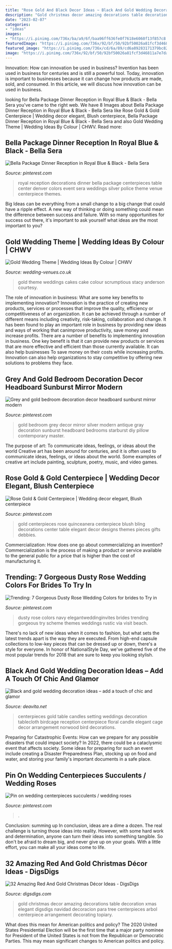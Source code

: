 ```yaml
---
title: "Rose Gold And Black Decor Ideas ~ Black And Gold Wedding Decoration Ideas – Add A Touch Of Chic And Glamor"
description: "Gold christmas decor amazing decorations table decoration xmas elegant digsdigs navidad decoracion para tree centerpieces arbol centerpiece arrangement decorating topiary"
date: "2023-02-07"
categories:
- "ideas"
images:
- "https://i.pinimg.com/736x/ba/a9/6f/baa96ff636fe0f7618e6060f13f857c8.jpg"
featuredImage: "https://i.pinimg.com/736x/92/bf/50/92bf50026a81fcf3d46811a7e7da2638--grey-and-gold-bedroom-grey-bedroom-decor.jpg"
featured_image: "https://i.pinimg.com/736x/cd/6a/89/cd6a89283171379bc82a5ed4afb47606.jpg"
image: "https://i.pinimg.com/736x/92/bf/50/92bf50026a81fcf3d46811a7e7da2638--grey-and-gold-bedroom-grey-bedroom-decor.jpg"
---
```



Innovation: How can innovation be used in business?
Invention has been used in business for centuries and is still a powerful tool. Today, innovation is important to businesses because it can change how products are made, sold, and consumed. In this article, we will discuss how innovation can be used in business.

	

		
looking for Bella Package Dinner Reception in Royal Blue &amp; Black - Bella Sera you've came to the right web. We have 8 Images about Bella Package Dinner Reception in Royal Blue &amp; Black - Bella Sera like Rose Gold &amp; Gold Centerpiece | Wedding decor elegant, Blush centerpiece, Bella Package Dinner Reception in Royal Blue &amp; Black - Bella Sera and also Gold Wedding Theme | Wedding Ideas By Colour | CHWV. Read more:
		
    
## Bella Package Dinner Reception In Royal Blue &amp; Black - Bella Sera

<img loading=lazy src="https://i.pinimg.com/736x/c2/6e/a5/c26ea509c3e4103f4a9b9fdb660577fa--royal-blue-wedding-decorations-royal-blue-weddings.jpg" onerror="this.onerror=null;this.src='https://tse3.mm.bing.net/th?id=OIP.lnzWx2uXdJI320pBfWZbhAAAAA&amp;pid=15.1';" alt="Bella Package Dinner Reception in Royal Blue &amp; Black - Bella Sera">

_Source: pinterest.com_

>royal reception decorations dinner bella package centerpieces table center denver colors event sera weddings silver police theme venue centerpiece themes. 

	

Big Ideas can be everything from a small change to a big change that could have a ripple effect. A new way of thinking or doing something could mean the difference between success and failure. With so many opportunities for success out there, it's important to ask yourself what ideas are the most important to you?

    
## Gold Wedding Theme | Wedding Ideas By Colour | CHWV

<img loading=lazy src="https://www.wedding-venues.co.uk/sites/default/files/Gold-Wedding-Theme-StacyAndersonPhotography.jpg" onerror="this.onerror=null;this.src='https://tse3.mm.bing.net/th?id=OIP.ZQJpoiGtA-AsrdayLnOf_AHaLL&amp;pid=15.1';" alt="Gold Wedding Theme | Wedding Ideas By Colour | CHWV">

_Source: wedding-venues.co.uk_

>gold theme weddings cakes cake colour scrumptious stacy anderson courtesy. 

	

The role of innovation in business: What are some key benefits to implementing innovation?
Innovation is the practice of creating new products, services or processes that improve the quality, efficiency or competitiveness of an organization. It can be achieved through a number of different means including creativity, risk-taking, collaboration and change. It has been found to play an important role in business by providing new ideas and ways of working that canimprove productivity, save money and increase profits.
There are a number of benefits to implementing innovation in business. One key benefit is that it can provide new products or services that are more effective and efficient than those currently available. It can also help businesses To save money on their costs while increasing profits. Innovation can also help organizations to stay competitive by offering new solutions to problems they face.

    
## Grey And Gold Bedroom Decoration Decor Headboard Sunburst Mirror Modern

<img loading=lazy src="https://i.pinimg.com/736x/92/bf/50/92bf50026a81fcf3d46811a7e7da2638--grey-and-gold-bedroom-grey-bedroom-decor.jpg" onerror="this.onerror=null;this.src='https://tse3.mm.bing.net/th?id=OIP.8g0E4jCmYnb-AHwJQklgmQHaJ3&amp;pid=15.1';" alt="Grey and gold bedroom decoration decor headboard sunburst mirror modern">

_Source: pinterest.com_

>gold bedroom grey decor mirror silver modern antique gray decoration sunburst headboard bedrooms starburst diy pillow contemporary master. 

	

The purpose of art: To communicate ideas, feelings, or ideas about the world
Creative art has been around for centuries, and it is often used to communicate ideas, feelings, or ideas about the world. Some examples of creative art include painting, sculpture, poetry, music, and video games.

    
## Rose Gold &amp; Gold Centerpiece | Wedding Decor Elegant, Blush Centerpiece

<img loading=lazy src="https://i.pinimg.com/736x/cf/00/06/cf000633b8006364bd58ac17966b7e3d.jpg" onerror="this.onerror=null;this.src='https://tse1.mm.bing.net/th?id=OIP.gnrA25vazB3Gp6E5BHqxtQHaLH&amp;pid=15.1';" alt="Rose Gold &amp; Gold Centerpiece | Wedding decor elegant, Blush centerpiece">

_Source: pinterest.com_

>gold centerpieces rose quinceanera centerpiece blush bling decorations center table elegant decor designs themes pieces gifts debbies. 

	

Commercialization: How does one go about commercializing an invention?
Commercialization is the process of making a product or service available to the general public for a price that is higher than the cost of manufacturing it.

    
## Trending: 7 Gorgeous Dusty Rose Wedding Colors For Brides To Try In

<img loading=lazy src="https://i.pinimg.com/736x/ba/a9/6f/baa96ff636fe0f7618e6060f13f857c8.jpg" onerror="this.onerror=null;this.src='https://tse4.mm.bing.net/th?id=OIP.AJTvwlIOzNAKdMsrxmVrzwHaPn&amp;pid=15.1';" alt="Trending: 7 Gorgeous Dusty Rose Wedding Colors for brides to Try in">

_Source: pinterest.com_

>dusty rose colors navy elegantweddinginvites brides trending gorgeous try scheme themes weddings rustic via visit beach. 

	

There's no lack of new ideas when it comes to fashion, but what sets the latest trends apart is the way they are executed. From high-end capsule collections to low-key pieces that can be dressed up or down, there's a style for everyone. In honor of NationalStyle Day, we've gathered five of the most popular trends for 2018 that are sure to keep you looking stylish.

    
## Black And Gold Wedding Decoration Ideas – Add A Touch Of Chic And Glamor

<img loading=lazy src="https://deavita.net/wp-content/uploads/2020/02/Black-and-gold-wedding-decoration-ideas-art-deco-style-table-setting.jpg" onerror="this.onerror=null;this.src='https://tse2.mm.bing.net/th?id=OIP.haxQMU4dy8k4bt8nuExjWQHaLH&amp;pid=15.1';" alt="Black and gold wedding decoration ideas – add a touch of chic and glamor">

_Source: deavita.net_

>centerpieces gold table candles setting weddings decoration tablecloth birdcage reception centerpiece floral candle elegant cage decor arrangement norwood bird decorations. 

	

Preparing for Catastrophic Events: How can we prepare for any possible disasters that could impact society?
In 2022, there could be a cataclysmic event that affects society. Some ideas for preparing for such an event include creating a Disaster Preparedness Plan, stocking up on food and water, and storing your family's important documents in a safe place.

    
## Pin On Wedding Centerpieces Succulents / Wedding Roses

<img loading=lazy src="https://i.pinimg.com/736x/cd/6a/89/cd6a89283171379bc82a5ed4afb47606.jpg" onerror="this.onerror=null;this.src='https://tse4.mm.bing.net/th?id=OIP.fte4Kyydn7OP_FebyY_PkwHaLG&amp;pid=15.1';" alt="Pin on wedding centerpieces succulents / wedding roses">

_Source: pinterest.com_

>. 

	

Conclusion: summing up
In conclusion, ideas are a dime a dozen. The real challenge is turning those ideas into reality. However, with some hard work and determination, anyone can turn their ideas into something tangible. So don't be afraid to dream big, and never give up on your goals. With a little effort, you can make all your ideas come to life.

    
## 32 Amazing Red And Gold Christmas Décor Ideas - DigsDigs

<img loading=lazy src="http://www.digsdigs.com/photos/amazing-red-and-gold-christmas-decor-ideas-11.jpg" onerror="this.onerror=null;this.src='https://tse3.mm.bing.net/th?id=OIP.xi8fFUpSbdvCCq-uLV7sWQAAAA&amp;pid=15.1';" alt="32 Amazing Red And Gold Christmas Décor Ideas - DigsDigs">

_Source: digsdigs.com_

>gold christmas decor amazing decorations table decoration xmas elegant digsdigs navidad decoracion para tree centerpieces arbol centerpiece arrangement decorating topiary. 

	

What does this mean for American politics and policy?
The 2020 United States Presidential Election will be the first time that a major party nominee for President of the United States is not from the Republican or Democratic Parties. This may mean significant changes to American politics and policy.


